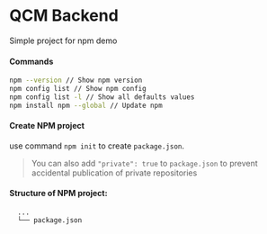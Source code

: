 # QCM Backend
Simple project for npm demo

#### Commands
```bash
npm --version // Show npm version
npm config list // Show npm config
npm config list -l // Show all defaults values
npm install npm --global // Update npm
```

#### Create NPM project
use command `npm init` to create `package.json`.
> You can also add `"private": true` to `package.json` to prevent accidental publication of private repositories


#### Structure of NPM project:
```
  ...
  └── package.json
```
